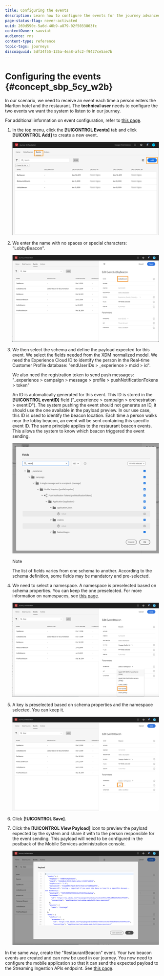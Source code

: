 ```yaml
---
title: Configuring the events
description: Learn how to configure the events for the journey advanced use case
page-status-flag: never-activated
uuid: 269d590c-5a6d-40b9-a879-02f5033863fc
contentOwner: sauviat
audience: rns
content-type: reference
topic-tags: journeys
discoiquuid: 5df34f55-135a-4ea8-afc2-f9427ce5ae7b
---
```


# Configuring the events {#concept_sbp_5cy_w2b}

In our scenario, we need to receive an event each time a person enters the Marlton hotel and the restaurant. The **technical user** needs to configure the two events we want the system to listen to in our journey.

For additional information on event configuration, refer to [this page](../event/about-events.md).

1. In the top menu, click the **[!UICONTROL Events]** tab and click **[!UICONTROL Add]** to create a new event.

    ![](../assets/journeyuc1_1.png)

1. We enter the name with no spaces or special characters: "LobbyBeacon".

    ![](../assets/journeyuc2_1.png)

1. We then select the schema and define the payload expected for this event. We select the fields needed from the XDM normalized model. We need the Experience Cloud ID to identify the person in the Real-time Customer Profile database: "endUserIDs > _experience > mcid > id". 

    We also need the registration token to send push messages: "_experience > campaign > message > profile > pushNotificationTokens > token"

    An ID is automatically generated for this event. This ID is stored in the **[!UICONTROL eventID]** field ("_experience > campaign > orchestration > eventID"). The system pushing the event should not generate an ID, it should use the one available in the payload preview. In our use case, this ID is used to identify the beacon location. Each time a person walks near the lobby beacon, an event will be sent containing this specific event ID. The same principle applies to the restaurant beacon events. This allows the system to know which beacon triggered the event sending.

    ![](../assets/journeyuc2_2.png)
 
    >[!NOTE]
    >
    >The list of fields varies from one schema to another. According to the schema definition, some fields may be mandatory and pre-selected.

1. We need to select a namespace. A namespace is preselected based on schema properties. You can keep the one preselected. For more information on namespaces, see [this page](../event/selecting-the-namespace.md).

    ![](../assets/journeyuc2_4.png)

1. A key is preselected based on schema properties and the namespace selected. You can keep it.

    ![](../assets/journeyuc2_4bis.png)

1. Click **[!UICONTROL Save]**.

1. Click the **[!UICONTROL View Payload]** icon to preview the payload expected by the system and share it with to the person responsible for the event sending.  This payload will need to be configured in the postback of the Mobile Services administration console.

    ![](../assets/journeyuc2_5.png)

In the same way, create the "RestaurantBeacon" event. Your two beacon events are created and can now be used in our journey. You now need to configure the mobile application so that it can send the expected payload to the Streaming Ingestion APIs endpoint. See [this page](../event/additional-steps-to-send-events-to-journey-orchestration.md).

